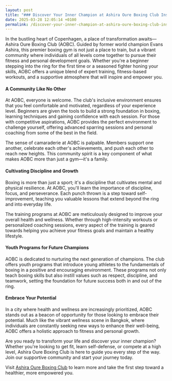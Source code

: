 ```yaml
---
layout: post
title: "### Discover Your Inner Champion at Ashira Oure Boxing Club Inspired by Health & Wellness in Bangkok"
date: 2025-03-28 12:05:14 +0100
permalink: /discover-your-inner-champion-at-ashira-oure-boxing-club-inspired-by-health--wellness-in-bangkok/
---
```



In the bustling heart of Copenhagen, a place of transformation awaits—Ashira Oure Boxing Club (AOBC). Guided by former world champion Evans Ashira, this premier boxing gym is not just a place to train, but a vibrant community where individuals of all levels come together to pursue their fitness and personal development goals. Whether you're a beginner stepping into the ring for the first time or a seasoned fighter honing your skills, AOBC offers a unique blend of expert training, fitness-based workouts, and a supportive atmosphere that will inspire and empower you.

#### A Community Like No Other

At AOBC, everyone is welcome. The club's inclusive environment ensures that you feel comfortable and motivated, regardless of your experience level. Beginners are given the tools to build a strong foundation in boxing, learning techniques and gaining confidence with each session. For those with competitive aspirations, AOBC provides the perfect environment to challenge yourself, offering advanced sparring sessions and personal coaching from some of the best in the field.

The sense of camaraderie at AOBC is palpable. Members support one another, celebrate each other's achievements, and push each other to reach new heights. This community spirit is a key component of what makes AOBC more than just a gym—it's a family.

#### Cultivating Discipline and Growth

Boxing is more than just a sport; it's a discipline that cultivates mental and physical resilience. At AOBC, you'll learn the importance of discipline, focus, and perseverance. Each punch thrown is a step toward self-improvement, teaching you valuable lessons that extend beyond the ring and into everyday life.

The training programs at AOBC are meticulously designed to improve your overall health and wellness. Whether through high-intensity workouts or personalized coaching sessions, every aspect of the training is geared towards helping you achieve your fitness goals and maintain a healthy lifestyle.

#### Youth Programs for Future Champions

AOBC is dedicated to nurturing the next generation of champions. The club offers youth programs that introduce young athletes to the fundamentals of boxing in a positive and encouraging environment. These programs not only teach boxing skills but also instill values such as respect, discipline, and teamwork, setting the foundation for future success both in and out of the ring.

#### Embrace Your Potential

In a city where health and wellness are increasingly prioritized, AOBC stands out as a beacon of opportunity for those looking to embrace their potential. Much like the vibrant wellness scene in Bangkok, where individuals are constantly seeking new ways to enhance their well-being, AOBC offers a holistic approach to fitness and personal growth.

Are you ready to transform your life and discover your inner champion? Whether you're looking to get fit, learn self-defense, or compete at a high level, Ashira Oure Boxing Club is here to guide you every step of the way. Join our supportive community and start your journey today.

Visit [Ashira Oure Boxing Club](https://www.ashiraoure.com/) to learn more and take the first step toward a healthier, more empowered you.